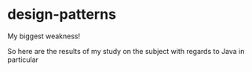 # design-patterns

My biggest weakness!

So here are the results of my study on the subject with regards to Java in particular
